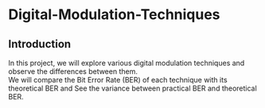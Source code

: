 # Digital-Modulation-Techniques
## Introduction     
In this project, we will explore various digital modulation techniques and observe the differences between them.       
We will compare the Bit Error Rate (BER) of each technique with its theoretical BER and See the variance between practical BER and theoretical BER.
